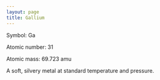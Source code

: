 ```yaml
---
layout: page
title: Gallium
---
```

Symbol: Ga

Atomic number: 31

Atomic mass: 69.723 amu

A soft, silvery metal at standard temperature and pressure. 
